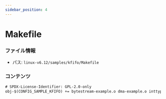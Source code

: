 ```yaml
---
sidebar_position: 4
---
```

# Makefile

### ファイル情報

- パス: `linux-v6.12/samples/kfifo/Makefile`

### コンテンツ

```txt
# SPDX-License-Identifier: GPL-2.0-only
obj-$(CONFIG_SAMPLE_KFIFO) += bytestream-example.o dma-example.o inttype-example.o record-example.o

```
